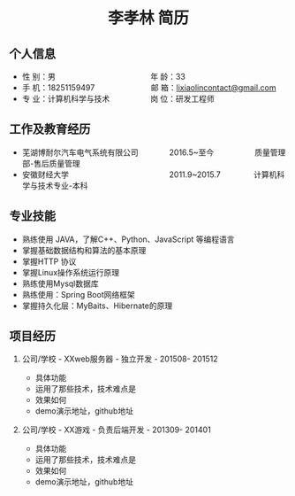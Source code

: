  <center>
     <h1>李孝林 简历</h1>
 </center>

## 个人信息

* 性 别：男&emsp;&emsp;&emsp;&emsp;&emsp;&emsp;&emsp;&emsp;&emsp;&emsp;&emsp;&emsp;&nbsp;年 龄：33
* 手 机：18251159497 &emsp;&emsp;&emsp;&emsp;&emsp;&emsp;&emsp;邮 箱：lixiaolincontact@gmail.com
* 专 业：计算机科学与技术 &emsp;&emsp;&emsp;&emsp;&emsp;岗 位：研发工程师

## 工作及教育经历

* 芜湖博耐尔汽车电气系统有限公司&emsp;&emsp;&emsp;&emsp;2016.5~至今&emsp;&emsp;&emsp;&emsp;&emsp; 质量管理部-售后质量管理
* 安徽财经大学&emsp;&emsp;&emsp;&emsp;&emsp;&emsp;&emsp;&emsp;&emsp;&emsp;&emsp;&emsp;&emsp;2011.9~2015.7&emsp;&emsp;&emsp;&emsp; 计算机科学与技术专业-本科

## 专业技能

* 熟练使用 JAVA，了解C++、Python、JavaScript 等编程语言
* 掌握基础数据结构和算法的基本原理
* 掌握HTTP 协议
* 掌握Linux操作系统运行原理
* 熟练使用Mysql数据库
* 熟练使用：Spring Boot网络框架
* 掌握持久化层：MyBaits、Hibernate的原理

## 项目经历

1. 公司/学校 - XXweb服务器 - 独立开发 - 201508- 201512
    * 具体功能
    * 运用了那些技术，技术难点是
    * 效果如何
    * demo演示地址，github地址

2. 公司/学校 - XX游戏 - 负责后端开发 - 201309- 201401
    * 具体功能
    * 运用了那些技术，技术难点是
    * 效果如何
    * demo演示地址，github地址

